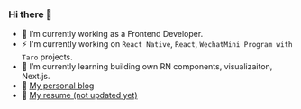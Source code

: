 ### Hi there 👋

<!--
**dev-hbc/dev-hbc** is a ✨ _special_ ✨ repository because its `README.md` (this file) appears on your GitHub profile.

Here are some ideas to get you started:

- 🔭 I’m currently working on ...
- 🌱 I’m currently learning ...
- 👯 I’m looking to collaborate on ...
- 🤔 I’m looking for help with ...
- 💬 Ask me about ...
- 📫 How to reach me: ...
- 😄 Pronouns: ...
- ⚡ Fun fact: ...
- 
-->

- 🔭 I’m currently working as a Frontend Developer.
- ⚡ I'm currently working on `React Native`, `React`, `WechatMini Program with Taro` projects.
- 🌱 I’m currently learning building own RN components, visualizaiton, Next.js.
- 💬 [My personal blog](https://dev-hbc.github.io/blog-vue-press-dev-hbc)
- 💬 [My resume (not updated yet)](https://dev-hbc.github.io/react-resume)
